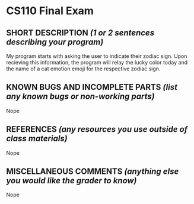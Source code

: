 # CS110 Final Exam

## SHORT DESCRIPTION *(1 or 2 sentences describing your program)*
My program starts with asking the user to indicate their zodiac sign. Upon recieving this information, the program will relay the lucky color today and the name of a cat emotion emoji for the respective zodiac sign.
## KNOWN BUGS AND INCOMPLETE PARTS *(list any known bugs or non-working parts)*
Nope
## REFERENCES *(any resources you use outside of class materials)*
Nope
## MISCELLANEOUS COMMENTS *(anything else you would like the grader to know)*
Nope
